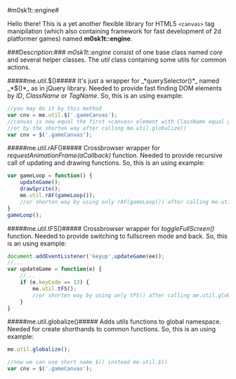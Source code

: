 #m0sk1t::engine#

Hello there! This is a yet another flexible library for HTML5 ```<canvas>``` tag manipilation 
(which also containing framework for fast development of 2d platformer games) named **m0sk1t::engine**.

###Description:###
_*m0sk1t::engine*_ consist of one base class named _*core*_ and several helper classes.
The _*util*_ class containing some utils for common actions.

#####me.util.$()#####
It's just a wrapper for _*querySelector()*_ named _*$()*_ as in jQuery library. Needed to provide fast finding DOM elements by _ID_, _ClassName_ or _TagName_.
So, this is an using example:

```javascript
//you may do it by this method
var cnv = me.util.$('.gameCanvas');
//canvas is now equal the first <canvas> element with ClassName equal gameCanvas
//or by the shorten way after calling me.util.globalize()
var cnv = $('.gameCanvas');
```

#####me.util.rAF()#####
Crossbrowser wrapper for _*requestAnimationFrame(aCallback)*_ function. Needed to provide recursive call of updating and drawing functions.
So, this is an using example:

```javascript
var gameLoop = function() {
	updateGame();
	drawSprite();
	me.util.rAF(gameLoop());
	//or shorten way by using only rAF(gameLoop()) after calling me.util.globalize()
}
gameLoop();
```

#####me.util.tFS()#####
Crossbrowser wrapper for _*toggleFullScreen()*_ function. Needed to provide switching to fullscreen mode and back.
So, this is an using example:

```javascript
document.addEventListener('keyup',updateGame(ee));
//...
var updateGame = function(e) {
	//...
	if (e.keyCode == 13) {
		me.util.tFS();
		//or shorten way by using only tFS() after calling me.util.globalize()
	}
}
```
#####me.util.globalize()#####
Adds utils functions to global namespace. Needed for create shorthands to common functions.
So, this is an using example:

```javascript
me.util.globalize();

//now we can use short name $() instead me.util.$()
var cnv = $('.gameCanvas');
```
